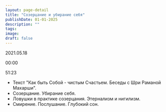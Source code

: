 ```yaml
---
layout: page-detail
title: "Созерцание и убирание себя"
publishDate: 01-01-2025
description: ""
tags:
image:
draft: false
---
```


2021.05.18

00:00 

51:23 

* Текст "Как быть Собой - чистым Счастьем. Беседы с Шри Раманой Махарши".
* Созерцание. Убирание себя.
* Ловушки в практике созерцания. Этернализм и нигилизм.
* Смирение. Послушание. Глубокий сон.

  
